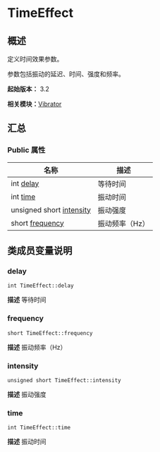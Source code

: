 # TimeEffect


## 概述

定义时间效果参数。

参数包括振动的延迟、时间、强度和频率。

**起始版本：** 3.2

**相关模块：**[Vibrator](_vibrator_v11.md)


## 汇总


### Public 属性

| 名称 | 描述 | 
| -------- | -------- |
| int [delay](#delay) | 等待时间  | 
| int [time](#time) | 振动时间  | 
| unsigned short [intensity](#intensity) | 振动强度  | 
| short [frequency](#frequency) | 振动频率（Hz）  | 


## 类成员变量说明


### delay

```
int TimeEffect::delay
```
**描述**
等待时间


### frequency

```
short TimeEffect::frequency
```
**描述**
振动频率（Hz）


### intensity

```
unsigned short TimeEffect::intensity
```
**描述**
振动强度


### time

```
int TimeEffect::time
```
**描述**
振动时间
